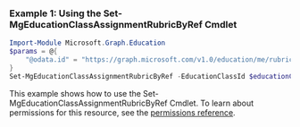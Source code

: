 ### Example 1: Using the Set-MgEducationClassAssignmentRubricByRef Cmdlet
```powershell
Import-Module Microsoft.Graph.Education
$params = @{
	"@odata.id" = "https://graph.microsoft.com/v1.0/education/me/rubrics/ceb3863e-6912-4ea9-ac41-3c2bb7b6672d"
}
Set-MgEducationClassAssignmentRubricByRef -EducationClassId $educationClassId -EducationAssignmentId $educationAssignmentId -BodyParameter $params
```
This example shows how to use the Set-MgEducationClassAssignmentRubricByRef Cmdlet.
To learn about permissions for this resource, see the [permissions reference](/graph/permissions-reference).
